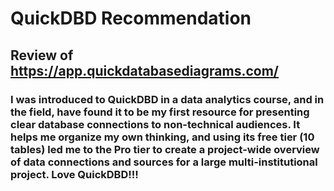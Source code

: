 # QuickDBD Recommendation
## Review of https://app.quickdatabasediagrams.com/

### I was introduced to QuickDBD in a data analytics course, and in the field, have found it to be my first resource for presenting clear database connections to non-technical audiences.  It helps me organize my own thinking, and using its free tier (10 tables) led me to the Pro tier to create a project-wide overview of data connections and sources for a large multi-institutional project.  Love QuickDBD!!!
